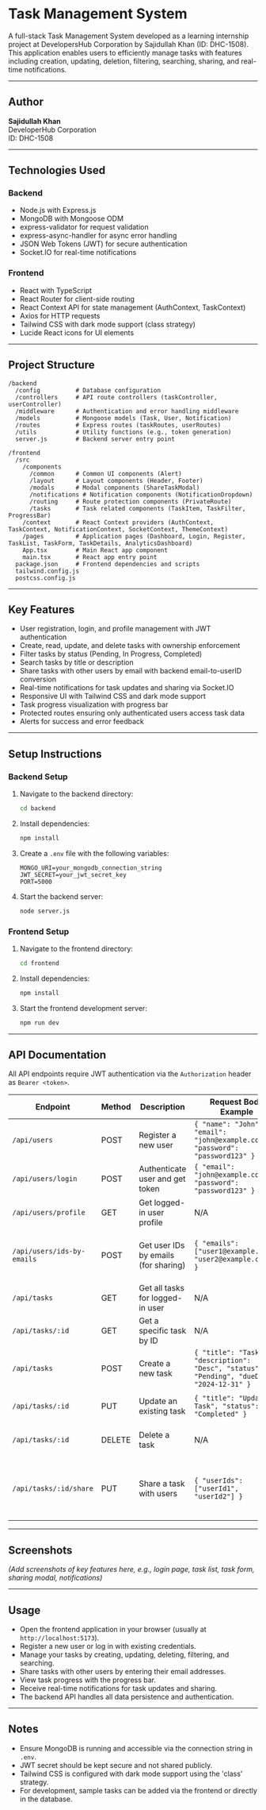 # Task Management System

A full-stack Task Management System developed as a learning internship project at DevelopersHub Corporation by Sajidullah Khan (ID: DHC-1508). This application enables users to efficiently manage tasks with features including creation, updating, deletion, filtering, searching, sharing, and real-time notifications.

---

## Author

**Sajidullah Khan**  
DeveloperHub Corporation  
ID: DHC-1508

---

## Technologies Used

### Backend
- Node.js with Express.js
- MongoDB with Mongoose ODM
- express-validator for request validation
- express-async-handler for async error handling
- JSON Web Tokens (JWT) for secure authentication
- Socket.IO for real-time notifications

### Frontend
- React with TypeScript
- React Router for client-side routing
- React Context API for state management (AuthContext, TaskContext)
- Axios for HTTP requests
- Tailwind CSS with dark mode support (class strategy)
- Lucide React icons for UI elements

---

## Project Structure

```
/backend
  /config          # Database configuration
  /controllers     # API route controllers (taskController, userController)
  /middleware      # Authentication and error handling middleware
  /models          # Mongoose models (Task, User, Notification)
  /routes          # Express routes (taskRoutes, userRoutes)
  /utils           # Utility functions (e.g., token generation)
  server.js        # Backend server entry point

/frontend
  /src
    /components
      /common      # Common UI components (Alert)
      /layout      # Layout components (Header, Footer)
      /modals      # Modal components (ShareTaskModal)
      /notifications # Notification components (NotificationDropdown)
      /routing     # Route protection components (PrivateRoute)
      /tasks       # Task related components (TaskItem, TaskFilter, ProgressBar)
    /context       # React Context providers (AuthContext, TaskContext, NotificationContext, SocketContext, ThemeContext)
    /pages         # Application pages (Dashboard, Login, Register, TaskList, TaskForm, TaskDetails, AnalyticsDashboard)
    App.tsx        # Main React app component
    main.tsx       # React app entry point
  package.json     # Frontend dependencies and scripts
  tailwind.config.js
  postcss.config.js
```

---

## Key Features

- User registration, login, and profile management with JWT authentication
- Create, read, update, and delete tasks with ownership enforcement
- Filter tasks by status (Pending, In Progress, Completed)
- Search tasks by title or description
- Share tasks with other users by email with backend email-to-userID conversion
- Real-time notifications for task updates and sharing via Socket.IO
- Responsive UI with Tailwind CSS and dark mode support
- Task progress visualization with progress bar
- Protected routes ensuring only authenticated users access task data
- Alerts for success and error feedback

---

## Setup Instructions

### Backend Setup

1. Navigate to the backend directory:
   ```bash
   cd backend
   ```

2. Install dependencies:
   ```bash
   npm install
   ```

3. Create a `.env` file with the following variables:
   ```
   MONGO_URI=your_mongodb_connection_string
   JWT_SECRET=your_jwt_secret_key
   PORT=5000
   ```

4. Start the backend server:
   ```bash
   node server.js
   ```

### Frontend Setup

1. Navigate to the frontend directory:
   ```bash
   cd frontend
   ```

2. Install dependencies:
   ```bash
   npm install
   ```

3. Start the frontend development server:
   ```bash
   npm run dev
   ```

---

## API Documentation

All API endpoints require JWT authentication via the `Authorization` header as `Bearer <token>`.

| Endpoint               | Method | Description                          | Request Body Example                                  | Response Example                                  |
|------------------------|--------|------------------------------------|------------------------------------------------------|--------------------------------------------------|
| `/api/users`           | POST   | Register a new user                 | `{ "name": "John", "email": "john@example.com", "password": "password123" }` | User object with token                            |
| `/api/users/login`     | POST   | Authenticate user and get token    | `{ "email": "john@example.com", "password": "password123" }` | User object with token                            |
| `/api/users/profile`   | GET    | Get logged-in user profile          | N/A                                                  | User profile object                               |
| `/api/users/ids-by-emails` | POST | Get user IDs by emails (for sharing) | `{ "emails": ["user1@example.com", "user2@example.com"] }` | Array of user objects with `_id` and `email`     |
| `/api/tasks`           | GET    | Get all tasks for logged-in user    | N/A                                                  | Array of task objects                             |
| `/api/tasks/:id`       | GET    | Get a specific task by ID            | N/A                                                  | Task object                                      |
| `/api/tasks`           | POST   | Create a new task                   | `{ "title": "Task 1", "description": "Desc", "status": "Pending", "dueDate": "2024-12-31" }` | Created task object                              |
| `/api/tasks/:id`       | PUT    | Update an existing task             | `{ "title": "Updated Task", "status": "Completed" }` | Updated task object                              |
| `/api/tasks/:id`       | DELETE | Delete a task                      | N/A                                                  | `{ "message": "Task removed" }`                   |
| `/api/tasks/:id/share` | PUT    | Share a task with users             | `{ "userIds": ["userId1", "userId2"] }`              | Updated task object with shared users            |

---

## Screenshots

*(Add screenshots of key features here, e.g., login page, task list, task form, sharing modal, notifications)*

---

## Usage

- Open the frontend application in your browser (usually at `http://localhost:5173`).
- Register a new user or log in with existing credentials.
- Manage your tasks by creating, updating, deleting, filtering, and searching.
- Share tasks with other users by entering their email addresses.
- View task progress with the progress bar.
- Receive real-time notifications for task updates and sharing.
- The backend API handles all data persistence and authentication.

---

## Notes

- Ensure MongoDB is running and accessible via the connection string in `.env`.
- JWT secret should be kept secure and not shared publicly.
- Tailwind CSS is configured with dark mode support using the 'class' strategy.
- For development, sample tasks can be added via the frontend or directly in the database.
